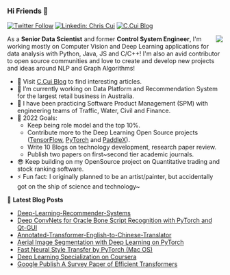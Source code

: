 ### Hi Friends 👋

[![Twitter Follow](https://img.shields.io/twitter/follow/cuicaihao?label=Follow)](https://twitter.com/cuicaihao)
[![Linkedin: Chris Cui](https://img.shields.io/badge/-Caihao%20Cui-blue?style=flat-square&logo=Linkedin&logoColor=white&link=https://www.linkedin.com/in/caihao-cui/)](https://www.linkedin.com/in/caihao-cui/)
[![C.Cui Blog](https://img.shields.io/badge/C.Cui%20Blog-Live-blue)](https://cuicaihao.com/)

<img align="right" src="https://github-readme-stats.vercel.app/api?username=cuicaihao&show_icons=true&icon_color=0366d6&text_color=24292e&bg_color=ffffff&hide_title=true" />

As a **Senior Data Scientist** and former **Control System Engineer**, I'm working mostly on Computer Vision and Deep Learning applications for data analysis with Python, Java, JS and C/C++! I'm also an avid contributor to open source communities and love to create and develop new projects and ideas around NLP and Graph Algorithms!  

- 📝 Visit [C.Cui Blog](https://cuicaihao.com/) to find interesting articles.
- 🔭 I’m currently working on Data Platform and Recommendation System for the largest retail business in Australia.
- 🌱 I have been practicing Software Product Management (SPM) with engineering teams of Traffic, Water, Civil and Finance.
- 🤔 2022 Goals:
  - Keep being role model and the top 10%.
  - Contribute more to the Deep Learning Open Source projects ([TensorFlow](https://github.com/tensorflow), [PyTorch](https://github.com/pytorch) and [PaddleX](https://github.com/PaddlePaddle)).
  - Write 10 Blogs on technology development, research paper review.
  - Publish two papers on first~second tier academic journals.
- 😎 Keep building on my OpenSource project on Quantitative trading and stock ranking software.
- ⚡ Fun fact: I originally planned to be an artist/painter, but accidentally got on the ship of science and technology~

📕 **Latest Blog Posts**

<!-- BLOG:START -->
- [Deep-Learning-Recommender-Systems](https://cuicaihao.com/2022/06/26/deep-learning-recommender-systems-part-1-technical-framework/)
- [Deep ConvNets for Oracle Bone Script Recognition with PyTorch and Qt-GUI](https://cuicaihao.com/2022/04/03/deep-convnets-for-oracle-bone-script-recognition-with-pytorch-and-qt-gui/)
- [Annotated-Transformer-English-to-Chinese-Translator](https://cuicaihao.com/2020/09/20/annotated-transformer-english-to-chinese-translator/)
- [Aerial Image Segmentation with Deep Learning on PyTorch](https://cuicaihao.com/2021/08/12/aerial-image-segmentation-with-deep-learning-on-pytorch/)
- [Fast Neural Style Transfer by PyTorch &lpar;Mac OS&rpar;](https://cuicaihao.com/2021/01/31/fast-neural-style-transfer-by-pytorch-mac-os-2/)
- [Deep Learning Specialization on Coursera](https://cuicaihao.com/2021/01/28/deep-learning-specialization-on-coursera/)
- [Google Publish A Survey Paper of Efficient Transformers](https://cuicaihao.com/2020/09/27/google-publish-a-survey-paper-of-efficient-transformers/)

<!-- BLOG:END -->
